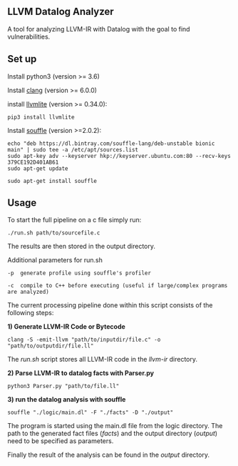 ## LLVM Datalog Analyzer

A tool for analyzing LLVM-IR with Datalog with the goal to find vulnerabilities. 



## Set up

Install python3 (version >= 3.6)

Install [clang](https://clang.llvm.org) (version >= 6.0.0)

install [llvmlite](https://github.com/numba/llvmlite) (version >= 0.34.0): 

```
pip3 install llvmlite
```

Install [souffle](https://souffle-lang.github.io/) (version >=2.0.2):

```
echo "deb https://dl.bintray.com/souffle-lang/deb-unstable bionic main" | sudo tee -a /etc/apt/sources.list
sudo apt-key adv --keyserver hkp://keyserver.ubuntu.com:80 --recv-keys 379CE192D401AB61
sudo apt-get update

sudo apt-get install souffle
```



## Usage

To start the full pipeline on a c file simply run:

```
./run.sh path/to/sourcefile.c
```

The results are then stored in the output directory. 

Additional parameters for run.sh

`-p  generate profile using souffle's profiler`

`-c  compile to C++ before executing (useful if large/complex programs are analyzed)`

The current processing pipeline done within this script consists of the following steps:

**1) Generate LLVM-IR Code or Bytecode**

```
clang -S -emit-llvm "path/to/inputdir/file.c" -o "path/to/outputdir/file.ll"
```

The *run.sh* script stores all LLVM-IR code in the *llvm-ir* directory.

**2) Parse LLVM-IR to datalog facts with Parser.py**

```
python3 Parser.py "path/to/file.ll"
```

**3) run the datalog analysis with souffle**

```
souffle "./logic/main.dl" -F "./facts" -D "./output"
```

The program is started using the main.dl file from the logic directory. The path to the generated fact files (*facts*) and the output directory (*output*) need to be specified as parameters.

Finally the result of the analysis can be found in the *output* directory.